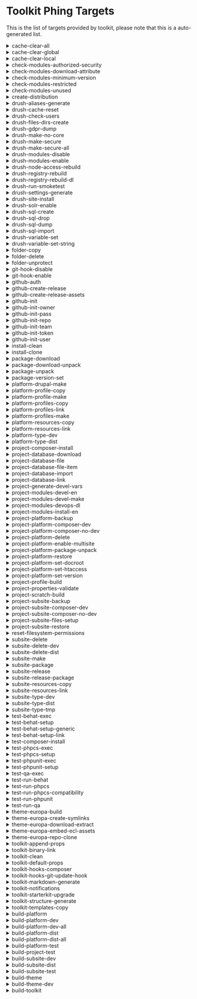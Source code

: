 # Toolkit Phing Targets
This is the list of targets provided by toolkit, please note that this is a auto-generated list.

<details><p><summary>cache-clear-all</summary></p>
Delete all files stored in cache.

##### Example:
`toolkit\phing cache-clear-all`

</details>
<details><p><summary>cache-clear-global</summary></p>
Delete all files stored in global cache.

##### Example:
`toolkit\phing cache-clear-global`

</details>
<details><p><summary>cache-clear-local</summary></p>
Delete all files stored in local cache.

##### Example:
`toolkit\phing cache-clear-local`

</details>
<details><p><summary>check-modules-authorized-security</summary></p>
Checks for non-authorised contributed modules or/and with security updates.

##### Example:
`toolkit\phing check-modules-authorized-security`

</details>
<details><p><summary>check-modules-download-attribute</summary></p>
Checks for incorrect usage of download attributes..

##### Example:
`toolkit\phing check-modules-download-attribute`

</details>
<details><p><summary>check-modules-minimum-version</summary></p>
Checks for contributed modules using a lower version then the recommended one.

##### Example:
`toolkit\phing check-modules-minimum-version`

</details>
<details><p><summary>check-modules-restricted</summary></p>
Checks for modules overridden not allowed to.

##### Example:
`toolkit\phing check-modules-restricted`

</details>
<details><p><summary>check-modules-unused</summary></p>
Checks for modules overridden not allowed to.

##### Example:
`toolkit\phing check-modules-unused`

</details>
<details><p><summary>create-distribution</summary></p>
Create a package to be released in a docker image.

##### Example:
`toolkit\phing create-distribution`

</details>
<details><p><summary>drush-aliases-generate</summary></p>
Generate drush aliases for each subsite folder.

##### Example:
`toolkit\phing drush-aliases-generate`

</details>
<details><p><summary>drush-cache-reset</summary></p>
Disable and clean cache.

##### Example:
`toolkit\phing drush-cache-reset`

</details>
<details><p><summary>drush-check-users</summary></p>
Recover user table for ASDA dumps.

##### Example:
`toolkit\phing drush-check-users`

</details>
<details><p><summary>drush-files-dirs-create</summary></p>
Create site files directories.

##### Example:
`toolkit\phing drush-files-dirs-create`

</details>
<details><p><summary>drush-gdpr-dump</summary></p>
Make a sanitized dump of database.

##### Example:
`toolkit\phing drush-gdpr-dump`

</details>
<details><p><summary>drush-make-no-core</summary></p>
Make a file without core.

##### Example:
`toolkit\phing drush-make-no-core`

</details>
<details><p><summary>drush-make-secure</summary></p>
Check make file for insecure modules.

##### Example:
`toolkit\phing drush-make-secure`

</details>
<details><p><summary>drush-make-secure-all</summary></p>
Check all make files for insecure modules.

##### Example:
`toolkit\phing drush-make-secure-all`

</details>
<details><p><summary>drush-modules-disable</summary></p>
Disable a set of modules.

##### Example:
`toolkit\phing drush-modules-disable`

</details>
<details><p><summary>drush-modules-enable</summary></p>
Enable a set of modules.

##### Example:
`toolkit\phing drush-modules-enable`

</details>
<details><p><summary>drush-node-access-rebuild</summary></p>
Rebuild the node access.

##### Example:
`toolkit\phing drush-node-access-rebuild`

</details>
<details><p><summary>drush-registry-rebuild</summary></p>
Perform a registry rebuild.

##### Example:
`toolkit\phing drush-registry-rebuild`

</details>
<details><p><summary>drush-registry-rebuild-dl</summary></p>
Download drush registry-rebuild.

##### Example:
`toolkit\phing drush-registry-rebuild-dl`

</details>
<details><p><summary>drush-run-smoketest</summary></p>
Visit pages and check for watchog messages.

##### Example:
`toolkit\phing drush-run-smoketest`

</details>
<details><p><summary>drush-settings-generate</summary></p>
Generate the settings.php file.

##### Example:
`toolkit\phing drush-settings-generate`

</details>
<details><p><summary>drush-site-install</summary></p>
Install a site.

##### Example:
`toolkit\phing drush-site-install`

</details>
<details><p><summary>drush-solr-enable</summary></p>
Enable the solr module.

##### Example:
`toolkit\phing drush-solr-enable`

</details>
<details><p><summary>drush-sql-create</summary></p>
Create a database.

##### Example:
`toolkit\phing drush-sql-create`

</details>
<details><p><summary>drush-sql-drop</summary></p>
Drop a database.

##### Example:
`toolkit\phing drush-sql-drop`

</details>
<details><p><summary>drush-sql-dump</summary></p>
Make a dump of database.

##### Example:
`toolkit\phing drush-sql-dump`

</details>
<details><p><summary>drush-sql-import</summary></p>
Import a database.

##### Example:
`toolkit\phing drush-sql-import`

</details>
<details><p><summary>drush-variable-set</summary></p>
Set a variable with drush

##### Example:
`toolkit\phing drush-variable-set`

</details>
<details><p><summary>drush-variable-set-string</summary></p>
Use a string to set variable with drush

##### Example:
`toolkit\phing drush-variable-set-string`

</details>
<details><p><summary>folder-copy</summary></p>
Copy a folder to a destination.

##### Example:
`toolkit\phing folder-copy`

</details>
<details><p><summary>folder-delete</summary></p>
Delete a folder.

##### Example:
`toolkit\phing folder-delete`

</details>
<details><p><summary>folder-unprotect</summary></p>
Open up filesystem permissions on folder.

##### Example:
`toolkit\phing folder-unprotect`

</details>
<details><p><summary>git-hook-disable</summary></p>
Disable all provided git hooks.

##### Example:
`toolkit\phing git-hook-disable`

</details>
<details><p><summary>git-hook-enable</summary></p>
Enable all provided git hooks.

##### Example:
`toolkit\phing git-hook-enable`

</details>
<details><p><summary>github-auth</summary></p>
Authenticate on GitHub.

##### Example:
`toolkit\phing github-auth`

</details>
<details><p><summary>github-create-release</summary></p>
Create release on GitHub.

##### Example:
`toolkit\phing github-create-release`

</details>
<details><p><summary>github-create-release-assets</summary></p>
Upload release assets to github.

##### Example:
`toolkit\phing github-create-release-assets`

</details>
<details><p><summary>github-init</summary></p>
Initialize credentials and target.

##### Example:
`toolkit\phing github-init`

</details>
<details><p><summary>github-init-owner</summary></p>
Ask for repository owner if not set.

##### Example:
`toolkit\phing github-init-owner`

</details>
<details><p><summary>github-init-pass</summary></p>
Ask for password if not set.

##### Example:
`toolkit\phing github-init-pass`

</details>
<details><p><summary>github-init-repo</summary></p>
Ask for repository name if not set.

##### Example:
`toolkit\phing github-init-repo`

</details>
<details><p><summary>github-init-team</summary></p>
Ask for team id if not set.

##### Example:
`toolkit\phing github-init-team`

</details>
<details><p><summary>github-init-token</summary></p>
Ask for token if not set.

##### Example:
`toolkit\phing github-init-token`

</details>
<details><p><summary>github-init-user</summary></p>
Ask for username if not set.

##### Example:
`toolkit\phing github-init-user`

</details>
<details><p><summary>install-clean</summary></p>
Install NextEuropa site from scratch.

##### Example:
`toolkit\phing install-clean`

</details>
<details><p><summary>install-clone</summary></p>
Install NextEuropa site with sanitized production data.

##### Example:
`toolkit\phing install-clone`

</details>
<details><p><summary>package-download</summary></p>
Download package with curl.

##### Example:
`toolkit\phing package-download`

</details>
<details><p><summary>package-download-unpack</summary></p>
Download a package and unpack it into location.

##### Example:
`toolkit\phing package-download-unpack`

</details>
<details><p><summary>package-unpack</summary></p>
Unpack package with tar zxf.

##### Example:
`toolkit\phing package-unpack`

</details>
<details><p><summary>package-version-set</summary></p>
Set version file hash in the build folder.

##### Example:
`toolkit\phing package-version-set`

</details>
<details><p><summary>platform-drupal-make</summary></p>
Build the Drupal core codebase.

##### Example:
`toolkit\phing platform-drupal-make`

</details>
<details><p><summary>platform-profile-copy</summary></p>
Copy single profile for distribution.

##### Example:
`toolkit\phing platform-profile-copy`

</details>
<details><p><summary>platform-profile-make</summary></p>
Makes single profile resources with drush.

##### Example:
`toolkit\phing platform-profile-make`

</details>
<details><p><summary>platform-profiles-copy</summary></p>
Copy all profiles for distribution.

##### Example:
`toolkit\phing platform-profiles-copy`

</details>
<details><p><summary>platform-profiles-link</summary></p>
Link platform profiles to lib folder for development.

##### Example:
`toolkit\phing platform-profiles-link`

</details>
<details><p><summary>platform-profiles-make</summary></p>
Makes all profile resources with drush.

##### Example:
`toolkit\phing platform-profiles-make`

</details>
<details><p><summary>platform-resources-copy</summary></p>
Copy platform resources for distribution.

##### Example:
`toolkit\phing platform-resources-copy`

</details>
<details><p><summary>platform-resources-link</summary></p>
Link platform resources to lib folder for development.

##### Example:
`toolkit\phing platform-resources-link`

</details>
<details><p><summary>platform-type-dev</summary></p>
Sets the type of build (dev or dist).

##### Example:
`toolkit\phing platform-type-dev`

</details>
<details><p><summary>platform-type-dist</summary></p>
Sets the type of build (dev or dist).

##### Example:
`toolkit\phing platform-type-dist`

</details>
<details><p><summary>project-composer-install</summary></p>
Runs composer install.

##### Example:
`toolkit\phing project-composer-install`

</details>
<details><p><summary>project-database-download</summary></p>
Download sanitized production database from archive.

##### Example:
`toolkit\phing project-database-download`

</details>
<details><p><summary>project-database-file</summary></p>
Check if database file is available.

##### Example:
`toolkit\phing project-database-file`

</details>
<details><p><summary>project-database-file-item</summary></p>
Check if database file is available and download it.

##### Example:
`toolkit\phing project-database-file-item`

</details>
<details><p><summary>project-database-import</summary></p>
Import database for project with drush.

##### Example:
`toolkit\phing project-database-import`

</details>
<details><p><summary>project-database-link</summary></p>
Symlink database to dump.sql.gz in project basedir.

##### Example:
`toolkit\phing project-database-link`

</details>
<details><p><summary>project-generate-devel-vars</summary></p>
Update database with devel variables.

##### Example:
`toolkit\phing project-generate-devel-vars`

</details>
<details><p><summary>project-modules-devel-en</summary></p>
Enable development modules with drush.

##### Example:
`toolkit\phing project-modules-devel-en`

</details>
<details><p><summary>project-modules-devel-make</summary></p>
Makes the development resources with drush.

##### Example:
`toolkit\phing project-modules-devel-make`

</details>
<details><p><summary>project-modules-devops-dl</summary></p>
Download and unpack fpfis resource package.

##### Example:
`toolkit\phing project-modules-devops-dl`

</details>
<details><p><summary>project-modules-install-en</summary></p>
Install list of modules to enable by default.

##### Example:
`toolkit\phing project-modules-install-en`

</details>
<details><p><summary>project-platform-backup</summary></p>
Backup site defined files from properties.

##### Example:
`toolkit\phing project-platform-backup`

</details>
<details><p><summary>project-platform-composer-dev</summary></p>
Run composer install with dev on platform.

##### Example:
`toolkit\phing project-platform-composer-dev`

</details>
<details><p><summary>project-platform-composer-no-dev</summary></p>
Run composer install without dev on platform.

##### Example:
`toolkit\phing project-platform-composer-no-dev`

</details>
<details><p><summary>project-platform-delete</summary></p>
Remove previous platform build..

##### Example:
`toolkit\phing project-platform-delete`

</details>
<details><p><summary>project-platform-enable-multisite</summary></p>
Enable multisite mode.

##### Example:
`toolkit\phing project-platform-enable-multisite`

</details>
<details><p><summary>project-platform-package-unpack</summary></p>
Download and unpack platform deploy package.

##### Example:
`toolkit\phing project-platform-package-unpack`

</details>
<details><p><summary>project-platform-restore</summary></p>
Restore site defined files from properties.

##### Example:
`toolkit\phing project-platform-restore`

</details>
<details><p><summary>project-platform-set-docroot</summary></p>
Link the platform root to your docroot.

##### Example:
`toolkit\phing project-platform-set-docroot`

</details>
<details><p><summary>project-platform-set-htaccess</summary></p>
Append htaccess config to root .htaccess.

##### Example:
`toolkit\phing project-platform-set-htaccess`

</details>
<details><p><summary>project-platform-set-version</summary></p>
Save the platform version used for builds.

##### Example:
`toolkit\phing project-platform-set-version`

</details>
<details><p><summary>project-profile-build</summary></p>
Build Drupal profile.

##### Example:
`toolkit\phing project-profile-build`

</details>
<details><p><summary>project-properties-validate</summary></p>
Validate the build properties file.

##### Example:
`toolkit\phing project-properties-validate`

</details>
<details><p><summary>project-scratch-build</summary></p>
Delete previous build to start over clean.

##### Example:
`toolkit\phing project-scratch-build`

</details>
<details><p><summary>project-subsite-backup</summary></p>
Backup site defined files from properties.

##### Example:
`toolkit\phing project-subsite-backup`

</details>
<details><p><summary>project-subsite-composer-dev</summary></p>
Run composer install with dev on subsite.

##### Example:
`toolkit\phing project-subsite-composer-dev`

</details>
<details><p><summary>project-subsite-composer-no-dev</summary></p>
Run composer install without dev on subsite.

##### Example:
`toolkit\phing project-subsite-composer-no-dev`

</details>
<details><p><summary>project-subsite-files-setup</summary></p>
Create files directories for subsite.

##### Example:
`toolkit\phing project-subsite-files-setup`

</details>
<details><p><summary>project-subsite-restore</summary></p>
Restore site defined files from properties.

##### Example:
`toolkit\phing project-subsite-restore`

</details>
<details><p><summary>reset-filesystem-permissions</summary></p>
Reset filesystem permissions for local/ephemeral use.

##### Example:
`toolkit\phing reset-filesystem-permissions`

</details>
<details><p><summary>subsite-delete</summary></p>
Delete build directory.

##### Example:
`toolkit\phing subsite-delete`

</details>
<details><p><summary>subsite-delete-dev</summary></p>
Delete subsite dev build.

##### Example:
`toolkit\phing subsite-delete-dev`

</details>
<details><p><summary>subsite-delete-dist</summary></p>
Delete subsite dist build.

##### Example:
`toolkit\phing subsite-delete-dist`

</details>
<details><p><summary>subsite-make</summary></p>
Makes the subsite resources with drush.

##### Example:
`toolkit\phing subsite-make`

</details>
<details><p><summary>subsite-package</summary></p>
Build a subsite package in the releases folder.

##### Example:
`toolkit\phing subsite-package`

</details>
<details><p><summary>subsite-release</summary></p>
Uploads the distribution package as release to github.

##### Example:
`toolkit\phing subsite-release`

</details>
<details><p><summary>subsite-release-package</summary></p>
Build a subsite release package for deployment.

##### Example:
`toolkit\phing subsite-release-package`

</details>
<details><p><summary>subsite-resources-copy</summary></p>
Copy subsite resources for distribution.

##### Example:
`toolkit\phing subsite-resources-copy`

</details>
<details><p><summary>subsite-resources-link</summary></p>
Link subsite resources to lib folder for development.

##### Example:
`toolkit\phing subsite-resources-link`

</details>
<details><p><summary>subsite-type-dev</summary></p>
Sets the type of build (dev or dist).

##### Example:
`toolkit\phing subsite-type-dev`

</details>
<details><p><summary>subsite-type-dist</summary></p>
Sets the type of build (dev or dist).

##### Example:
`toolkit\phing subsite-type-dist`

</details>
<details><p><summary>subsite-type-tmp</summary></p>
Sets the type of build to tmp.

##### Example:
`toolkit\phing subsite-type-tmp`

</details>
<details><p><summary>test-behat-exec</summary></p>


##### Example:
`toolkit\phing test-behat-exec`

</details>
<details><p><summary>test-behat-setup</summary></p>


##### Example:
`toolkit\phing test-behat-setup`

</details>
<details><p><summary>test-behat-setup-generic</summary></p>


##### Example:
`toolkit\phing test-behat-setup-generic`

</details>
<details><p><summary>test-behat-setup-link</summary></p>


##### Example:
`toolkit\phing test-behat-setup-link`

</details>
<details><p><summary>test-composer-install</summary></p>


##### Example:
`toolkit\phing test-composer-install`

</details>
<details><p><summary>test-phpcs-exec</summary></p>


##### Example:
`toolkit\phing test-phpcs-exec`

</details>
<details><p><summary>test-phpcs-setup</summary></p>


##### Example:
`toolkit\phing test-phpcs-setup`

</details>
<details><p><summary>test-phpunit-exec</summary></p>


##### Example:
`toolkit\phing test-phpunit-exec`

</details>
<details><p><summary>test-phpunit-setup</summary></p>


##### Example:
`toolkit\phing test-phpunit-setup`

</details>
<details><p><summary>test-qa-exec</summary></p>


##### Example:
`toolkit\phing test-qa-exec`

</details>
<details><p><summary>test-run-behat</summary></p>
Refresh configuration and run behat scenarios.

##### Example:
`toolkit\phing test-run-behat`

</details>
<details><p><summary>test-run-phpcs</summary></p>
Refresh configuration and run phpcs review.

##### Example:
`toolkit\phing test-run-phpcs`

</details>
<details><p><summary>test-run-phpcs-compatibility</summary></p>
Refresh configuration and run phpcs compatibility review.

##### Example:
`toolkit\phing test-run-phpcs-compatibility`

</details>
<details><p><summary>test-run-phpunit</summary></p>
Refresh configuration and run phpunit tests.

##### Example:
`toolkit\phing test-run-phpunit`

</details>
<details><p><summary>test-run-qa</summary></p>
Refresh configuration and run qa review.

##### Example:
`toolkit\phing test-run-qa`

</details>
<details><p><summary>theme-europa-build</summary></p>
Build the EC europa theme with NPM.

##### Example:
`toolkit\phing theme-europa-build`

</details>
<details><p><summary>theme-europa-create-symlinks</summary></p>
Create symlinks to themes in lib for development.

##### Example:
`toolkit\phing theme-europa-create-symlinks`

</details>
<details><p><summary>theme-europa-download-extract</summary></p>
Download and unpack the EC Europa theme.

##### Example:
`toolkit\phing theme-europa-download-extract`

</details>
<details><p><summary>theme-europa-embed-ecl-assets</summary></p>
Download and unpack the ECL assets for EC Europa theme.

##### Example:
`toolkit\phing theme-europa-embed-ecl-assets`

</details>
<details><p><summary>theme-europa-repo-clone</summary></p>
Clone the Atomium and EC Europa repositories.

##### Example:
`toolkit\phing theme-europa-repo-clone`

</details>
<details><p><summary>toolkit-append-props</summary></p>
Append the contents of a properties file to build.default.props.

##### Example:
`toolkit\phing toolkit-append-props`

</details>
<details><p><summary>toolkit-binary-link</summary></p>
Provide project with toolkit binary at root level.

##### Example:
`toolkit\phing toolkit-binary-link`

</details>
<details><p><summary>toolkit-clean</summary></p>
Remove example code from /lib folder.

##### Example:
`toolkit\phing toolkit-clean`

</details>
<details><p><summary>toolkit-default-props</summary></p>
Provide project with an overview of all default build properties.

##### Example:
`toolkit\phing toolkit-default-props`

</details>
<details><p><summary>toolkit-hooks-composer</summary></p>
Echo the composer hook phing targets for use in bash script.

##### Example:
`toolkit\phing toolkit-hooks-composer`

</details>
<details><p><summary>toolkit-hooks-git-update-hook</summary></p>
Update a single git hook.

##### Example:
`toolkit\phing toolkit-hooks-git-update-hook`

</details>
<details><p><summary>toolkit-markdown-generate</summary></p>
Generate documentation md files for toolkit.

##### Example:
`toolkit\phing toolkit-markdown-generate`

</details>
<details><p><summary>toolkit-notifications</summary></p>
Display toolkit notification messages

##### Example:
`toolkit\phing toolkit-notifications`

</details>
<details><p><summary>toolkit-starterkit-upgrade</summary></p>
Perform upgrade tasks for upgrading from 2.x to 3.x.

##### Example:
`toolkit\phing toolkit-starterkit-upgrade`

</details>
<details><p><summary>toolkit-structure-generate</summary></p>
Create the lib directory structure.

##### Example:
`toolkit\phing toolkit-structure-generate`

</details>
<details><p><summary>toolkit-templates-copy</summary></p>
Copies template files to your project for toolkit integration.

##### Example:
`toolkit\phing toolkit-templates-copy`

</details>
<details><p><summary>build-platform</summary></p>
Build NextEuropa Platform code without version control.

##### Example:
`toolkit\phing build-platform`

</details>
<details><p><summary>build-platform-dev</summary></p>
Build a local development version with a single platform profile.

##### Example:
`toolkit\phing build-platform-dev`

##### Dependencies: 
* platform-drupal-make
* platform-profiles-link
* platform-profiles-make
* platform-resources-link
* platform-type-dev
* project-modules-devel-make
* project-platform-composer-no-dev
* project-platform-set-htaccess
* project-subsite-files-setup

</details>
<details><p><summary>build-platform-dev-all</summary></p>
Build a local development version with all platform profiles.

##### Example:
`toolkit\phing build-platform-dev-all`

##### Dependencies: 
* platform-drupal-make
* platform-profiles-copy
* platform-profiles-make
* platform-resources-copy
* platform-type-dev
* project-platform-composer-no-dev

</details>
<details><p><summary>build-platform-dist</summary></p>
Build a single platform profile intended as a release package.

##### Example:
`toolkit\phing build-platform-dist`

##### Dependencies: 
* platform-drupal-make
* platform-profile-copy
* platform-profile-make
* platform-resources-copy
* platform-type-dist
* project-platform-composer-no-dev

</details>
<details><p><summary>build-platform-dist-all</summary></p>
Build all platform profiles intended as a release package.

##### Example:
`toolkit\phing build-platform-dist-all`

##### Dependencies: 
* platform-drupal-make
* platform-profiles-copy
* platform-profiles-make
* platform-resources-copy
* platform-type-dist
* project-platform-composer-no-dev

</details>
<details><p><summary>build-platform-test</summary></p>
Build a platform test package to test this release.

##### Example:
`toolkit\phing build-platform-test`

</details>
<details><p><summary>build-project-test</summary></p>


##### Example:
`toolkit\phing build-project-test`

</details>
<details><p><summary>build-subsite-dev</summary></p>
Build a local development version of the site.

##### Example:
`toolkit\phing build-subsite-dev`

##### Dependencies: 
* drush-aliases-generate
* project-modules-devel-make
* project-subsite-backup
* project-subsite-composer-dev
* project-subsite-files-setup
* project-subsite-restore
* subsite-delete-dev
* subsite-make
* subsite-resources-link
* subsite-type-dev

</details>
<details><p><summary>build-subsite-dist</summary></p>
Build a site intended as a release package.

##### Example:
`toolkit\phing build-subsite-dist`

##### Dependencies: 
* package-version-set
* project-subsite-composer-no-dev
* subsite-delete
* subsite-delete-dist
* subsite-make
* subsite-resources-copy
* subsite-resources-link
* subsite-type-dist
* subsite-type-tmp

</details>
<details><p><summary>build-subsite-test</summary></p>
Build a subsite test package to test this release.

##### Example:
`toolkit\phing build-subsite-test`

</details>
<details><p><summary>build-theme</summary></p>
Build EC Europa theme without version control.

##### Example:
`toolkit\phing build-theme`

##### Dependencies: 
* theme-europa-create-symlinks
* theme-europa-download-extract

</details>
<details><p><summary>build-theme-dev</summary></p>
Build EC Europa theme with version control.

##### Example:
`toolkit\phing build-theme-dev`

##### Dependencies: 
* theme-europa-build
* theme-europa-repo-clone

</details>
<details><p><summary>build-toolkit</summary></p>
Initializes toolkit and project directories.

##### Example:
`toolkit\phing build-toolkit`

##### Dependencies: 
* toolkit-binary-link
* toolkit-structure-generate

</details>
